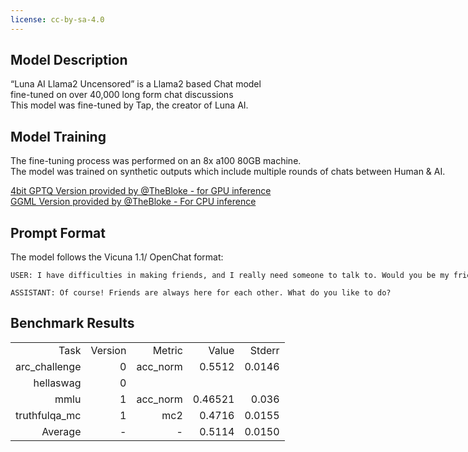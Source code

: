 ```yaml
---
license: cc-by-sa-4.0
---
```


<div style="width: 800px; margin: auto;">

<h2>Model Description</h2>
<p>“Luna AI Llama2 Uncensored” is a Llama2 based Chat model <br />fine-tuned on over 40,000 long form chat discussions <br />
  This model was fine-tuned by Tap, the creator of Luna AI. <br /> 
  
<h2>Model Training</h2>
<p>The fine-tuning process was performed on an 8x a100 80GB machine.
  <br />The model was trained on synthetic outputs which include multiple rounds of chats between Human & AI.
</p>

<a rel="noopener nofollow" href="https://huggingface.co/TheBloke/Luna-AI-Llama2-Uncensored-GPTQ">4bit GPTQ Version provided by @TheBloke - for GPU inference</a><br />
<a rel="noopener nofollow" href="https://huggingface.co/TheBloke/Luna-AI-Llama2-Uncensored-GGML">GGML Version provided by @TheBloke - For CPU inference</a>


<h2>Prompt Format</h2>
<p>The model follows the Vicuna 1.1/ OpenChat format:</p>

```
USER: I have difficulties in making friends, and I really need someone to talk to. Would you be my friend?

ASSISTANT: Of course! Friends are always here for each other. What do you like to do?

```

<h2>Benchmark Results</h2>

||||||
|---:|---:|---:|---:|---:|
|Task|Version| Metric |Value |Stderr|
|arc_challenge|0|acc_norm|0.5512|0.0146|
|hellaswag|0||||
|mmlu|1|acc_norm|0.46521|0.036|
|truthfulqa_mc|1|mc2|0.4716|0.0155|
|Average|-|-|0.5114|0.0150|

</div>


